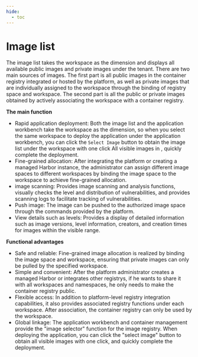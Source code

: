 ```yaml
---
hide:
  - toc
---
```


# Image list

The image list takes the workspace as the dimension and displays all available public images and private images under the tenant.
There are two main sources of images. The first part is all public images in the container registry integrated or hosted by the platform, as well as private images that are individually assigned to the workspace through the binding of registry space and workspace.
The second part is all the public or private images obtained by actively associating the workspace with a container registry.

[](images/list01.png)

**The main function**

- Rapid application deployment: Both the image list and the application workbench take the workspace as the dimension, so when you select the same workspace to deploy the application under the application workbench, you can click the `Select Image` button to obtain the image list under the workspace with one click All visible images in , quickly complete the deployment.
- Fine-grained allocation: After integrating the platform or creating a managed Harbor instance, the administrator can assign different image spaces to different workspaces by binding the image space to the workspace to achieve fine-grained allocation.
- image scanning: Provides image scanning and analysis functions, visually checks the level and distribution of vulnerabilities, and provides scanning logs to facilitate tracking of vulnerabilities.
- Push image: The image can be pushed to the authorized image space through the commands provided by the platform.
- View details such as levels: Provides a display of detailed information such as image versions, level information, creators, and creation times for images within the visible range.

**Functional advantages**

- Safe and reliable: Fine-grained image allocation is realized by binding the image space and workspace, ensuring that private images can only be pulled by the specified workspace.
- Simple and convenient: After the platform administrator creates a managed Harbor or integrates other registrys, if he wants to share it with all workspaces and namespaces, he only needs to make the container registry public.
- Flexible access: In addition to platform-level registry integration capabilities, it also provides associated registry functions under each workspace. After association, the container registry can only be used by the workspace.
- Global linkage: The application workbench and container management provide the "image selector" function for the image registry. When deploying the application, you can click the "select image" button to obtain all visible images with one click, and quickly complete the deployment.
